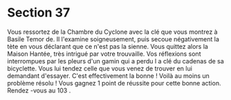 # Section 37

Vous ressortez de la Chambre du Cyclone avec la clé que vous montrez à Basile
Temor de. Il l'examine soigneusement, puis secoue négativement la tète en vous déclarant
que ce n'est pas la sienne. Vous quittez alors la Maison Hantée, très intrigué par votre
trouvaille. Vos réflexions sont interrompues par les pleurs d'un gamin qui a perdu l a clé
du cadenas de sa bicyclette. Vous lui tendez celle que vous venez de trouver en lui
demandant d'essayer. C'est effectivement la bonne ! Voilà au moins un problème résolu !
Vous gagnez 1 point de réussite pour cette bonne action. Rendez -vous au  103 .